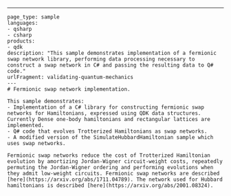 ---
    page_type: sample
    languages:
    - qsharp
    - csharp
    products:
    - qdk
    description: "This sample demonstrates implementation of a fermionic swap network library, performing data processing necessary to construct a swap network in C# and passing the resulting data to Q# code."
    urlFragment: validating-quantum-mechanics
    ---
    # Fermionic swap network implementation.

    This sample demonstrates:
    - Implementation of a C# library for constructing fermionic swap networks for Hamiltonians, expressed using QDK data structures. Currently Dense one-body hamiltonians and rectangular lattices are implemented.
    - Q# code that evolves Trotterized Hamiltonians as swap networks.
    - A modified version of the SimulateHubbardHamiltonian sample which uses swap networks.

    Fermionic swap networks reduce the cost of Trotterized Hamiltonian evolution by amortizing Jordan-Wigner circuit-weight costs, repeatedly permuting the Jordan-Wigner ordering and performing evolutions when they admit low-weight circuits. Fermionic swap networks are described [here](https://arxiv.org/abs/1711.04789). The network used for Hubbard hamiltonians is described [here](https://arxiv.org/abs/2001.08324).